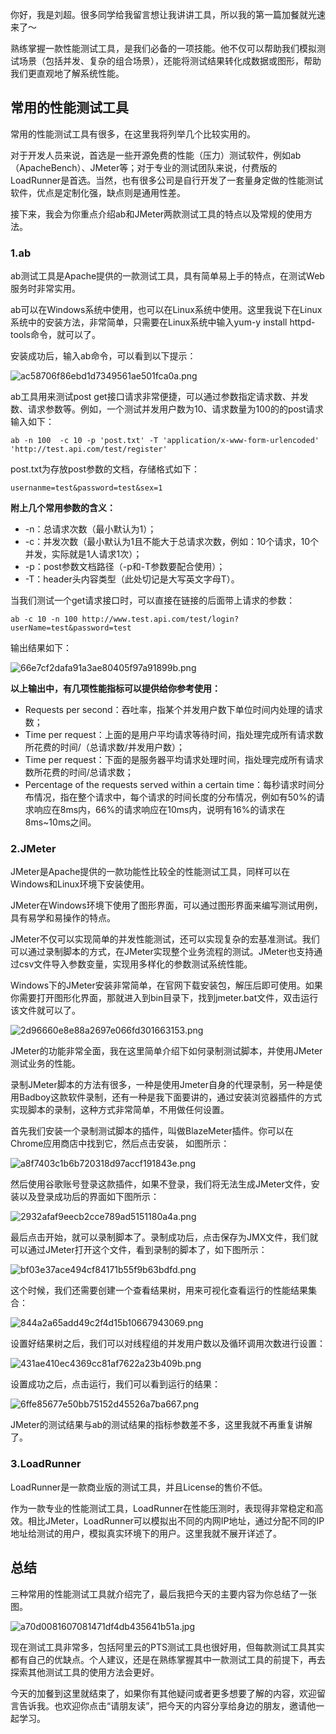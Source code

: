 你好，我是刘超。很多同学给我留言想让我讲讲工具，所以我的第一篇加餐就光速来了～

熟练掌握一款性能测试工具，是我们必备的一项技能。他不仅可以帮助我们模拟测试场景（包括并发、复杂的组合场景），还能将测试结果转化成数据或图形，帮助我们更直观地了解系统性能。

## 常用的性能测试工具

常用的性能测试工具有很多，在这里我将列举几个比较实用的。

对于开发人员来说，首选是一些开源免费的性能（压力）测试软件，例如ab（ApacheBench）、JMeter等；对于专业的测试团队来说，付费版的LoadRunner是首选。当然，也有很多公司是自行开发了一套量身定做的性能测试软件，优点是定制化强，缺点则是通用性差。

接下来，我会为你重点介绍ab和JMeter两款测试工具的特点以及常规的使用方法。

### 1.ab

ab测试工具是Apache提供的一款测试工具，具有简单易上手的特点，在测试Web服务时非常实用。

ab可以在Windows系统中使用，也可以在Linux系统中使用。这里我说下在Linux系统中的安装方法，非常简单，只需要在Linux系统中输入yum-y install httpd-tools命令，就可以了。

安装成功后，输入ab命令，可以看到以下提示：

![ac58706f86ebd1d7349561ae501fca0a.png][]

ab工具用来测试post get接口请求非常便捷，可以通过参数指定请求数、并发数、请求参数等。例如，一个测试并发用户数为10、请求数量为100的的post请求输入如下：

``````````
ab -n 100  -c 10 -p 'post.txt' -T 'application/x-www-form-urlencoded' 'http://test.api.com/test/register'
``````````

post.txt为存放post参数的文档，存储格式如下：

``````````
usernanme=test&password=test&sex=1
``````````

**附上几个常用参数的含义：** 

 *  \-n：总请求次数（最小默认为1）；
 *  \-c：并发次数（最小默认为1且不能大于总请求次数，例如：10个请求，10个并发，实际就是1人请求1次）；
 *  \-p：post参数文档路径（-p和-T参数要配合使用）；
 *  \-T：header头内容类型（此处切记是大写英文字母T）。

当我们测试一个get请求接口时，可以直接在链接的后面带上请求的参数：

``````````
ab -c 10 -n 100 http://www.test.api.com/test/login?userName=test&password=test
``````````

输出结果如下：

![66e7cf2dafa91a3ae80405f97a91899b.png][]

**以上输出中，有几项性能指标可以提供给你参考使用：** 

 *  Requests per second：吞吐率，指某个并发用户数下单位时间内处理的请求数；
 *  Time per request：上面的是用户平均请求等待时间，指处理完成所有请求数所花费的时间/（总请求数/并发用户数）；
 *  Time per request：下面的是服务器平均请求处理时间，指处理完成所有请求数所花费的时间/总请求数；
 *  Percentage of the requests served within a certain time：每秒请求时间分布情况，指在整个请求中，每个请求的时间长度的分布情况，例如有50%的请求响应在8ms内，66%的请求响应在10ms内，说明有16%的请求在8ms~10ms之间。

### 2.JMeter

JMeter是Apache提供的一款功能性比较全的性能测试工具，同样可以在Windows和Linux环境下安装使用。

JMeter在Windows环境下使用了图形界面，可以通过图形界面来编写测试用例，具有易学和易操作的特点。

JMeter不仅可以实现简单的并发性能测试，还可以实现复杂的宏基准测试。我们可以通过录制脚本的方式，在JMeter实现整个业务流程的测试。JMeter也支持通过csv文件导入参数变量，实现用多样化的参数测试系统性能。

Windows下的JMeter安装非常简单，在官网下载安装包，解压后即可使用。如果你需要打开图形化界面，那就进入到bin目录下，找到jmeter.bat文件，双击运行该文件就可以了。

![2d96660e8e88a2697e066fd301663153.png][]

JMeter的功能非常全面，我在这里简单介绍下如何录制测试脚本，并使用JMeter测试业务的性能。

录制JMeter脚本的方法有很多，一种是使用Jmeter自身的代理录制，另一种是使用Badboy这款软件录制，还有一种是我下面要讲的，通过安装浏览器插件的方式实现脚本的录制，这种方式非常简单，不用做任何设置。

首先我们安装一个录制测试脚本的插件，叫做BlazeMeter插件。你可以在Chrome应用商店中找到它，然后点击安装， 如图所示：

![a8f7403c1b6b720318d97accf191843e.png][]

然后使用谷歌账号登录这款插件，如果不登录，我们将无法生成JMeter文件，安装以及登录成功后的界面如下图所示：

![2932afaf9eecb2cce789ad5151180a4a.png][]

最后点击开始，就可以录制脚本了。录制成功后，点击保存为JMX文件，我们就可以通过JMeter打开这个文件，看到录制的脚本了，如下图所示：

![bf03e37ace494cf84171b55f9b63bdfd.png][]

这个时候，我们还需要创建一个查看结果树，用来可视化查看运行的性能结果集合：

![844a2a65add49c2f4d15b10667943069.png][]

设置好结果树之后，我们可以对线程组的并发用户数以及循环调用次数进行设置：

![431ae410ec4369cc81af7622a23b409b.png][]

设置成功之后，点击运行，我们可以看到运行的结果：

![6ffe85677e50bb75152d45526a7ba667.png][]

JMeter的测试结果与ab的测试结果的指标参数差不多，这里我就不再重复讲解了。

### 3.LoadRunner

LoadRunner是一款商业版的测试工具，并且License的售价不低。

作为一款专业的性能测试工具，LoadRunner在性能压测时，表现得非常稳定和高效。相比JMeter，LoadRunner可以模拟出不同的内网IP地址，通过分配不同的IP地址给测试的用户，模拟真实环境下的用户。这里我就不展开详述了。

## 总结

三种常用的性能测试工具就介绍完了，最后我把今天的主要内容为你总结了一张图。

![a70d0081607081471df4db435641b51a.jpg][]

现在测试工具非常多，包括阿里云的PTS测试工具也很好用，但每款测试工具其实都有自己的优缺点。个人建议，还是在熟练掌握其中一款测试工具的前提下，再去探索其他测试工具的使用方法会更好。

今天的加餐到这里就结束了，如果你有其他疑问或者更多想要了解的内容，欢迎留言告诉我。也欢迎你点击“请朋友读”，把今天的内容分享给身边的朋友，邀请他一起学习。


[ac58706f86ebd1d7349561ae501fca0a.png]: https://static001.geekbang.org/resource/image/ac/0a/ac58706f86ebd1d7349561ae501fca0a.png
[66e7cf2dafa91a3ae80405f97a91899b.png]: https://static001.geekbang.org/resource/image/66/9b/66e7cf2dafa91a3ae80405f97a91899b.png
[2d96660e8e88a2697e066fd301663153.png]: https://static001.geekbang.org/resource/image/2d/53/2d96660e8e88a2697e066fd301663153.png
[a8f7403c1b6b720318d97accf191843e.png]: https://static001.geekbang.org/resource/image/a8/3e/a8f7403c1b6b720318d97accf191843e.png
[2932afaf9eecb2cce789ad5151180a4a.png]: https://static001.geekbang.org/resource/image/29/4a/2932afaf9eecb2cce789ad5151180a4a.png
[bf03e37ace494cf84171b55f9b63bdfd.png]: https://static001.geekbang.org/resource/image/bf/fd/bf03e37ace494cf84171b55f9b63bdfd.png
[844a2a65add49c2f4d15b10667943069.png]: https://static001.geekbang.org/resource/image/84/69/844a2a65add49c2f4d15b10667943069.png
[431ae410ec4369cc81af7622a23b409b.png]: https://static001.geekbang.org/resource/image/43/9b/431ae410ec4369cc81af7622a23b409b.png
[6ffe85677e50bb75152d45526a7ba667.png]: https://static001.geekbang.org/resource/image/6f/67/6ffe85677e50bb75152d45526a7ba667.png
[a70d0081607081471df4db435641b51a.jpg]: https://static001.geekbang.org/resource/image/a7/1a/a70d0081607081471df4db435641b51a.jpg

